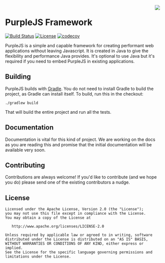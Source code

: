 <img align="right" src="https://raw.githubusercontent.com/purplejs/purplejs/master/misc/logo.png">

PurpleJS Framework
==================

[![Build Status](https://travis-ci.org/purplejs/purplejs.svg?branch=master)](https://travis-ci.org/purplejs/purplejs)
[![License](https://img.shields.io/github/license/purplejs/purplejs.svg)](http://www.apache.org/licenses/LICENSE-2.0.html)
[![codecov](https://codecov.io/gh/purplejs/purplejs/branch/master/graph/badge.svg)](https://codecov.io/gh/purplejs/purplejs)

PurpleJS is a simple and capable framework for creating performant web applications without leaving Javascript. It is created in Java to give the flexibility and performance Java provides. It's optional to use Java but it's required if you need to embed PurpleJS in existing applications.


Building
--------

PurpleJS builds with [Gradle](http://gradle.org). You do not need to install Gradle to build the project, as Gradle can install itself. To build, run this in the checkout:

```
./gradlew build
```

That will build the entire project and run all the tests.


Documentation
-------------

Documentation is vital for this kind of project. We are working on the docs as you are reading this and promise that the initial documentation will be available very soon.  


Contributing
------------

Contributions are always welcome! If you'd like to contribute (and we hope you do) please send one of the existing contributors a nudge.


License
-------

```
Licensed under the Apache License, Version 2.0 (the "License");
you may not use this file except in compliance with the License.
You may obtain a copy of the License at

   http://www.apache.org/licenses/LICENSE-2.0

Unless required by applicable law or agreed to in writing, software
distributed under the License is distributed on an "AS IS" BASIS,
WITHOUT WARRANTIES OR CONDITIONS OF ANY KIND, either express or implied.
See the License for the specific language governing permissions and
limitations under the License.
```
